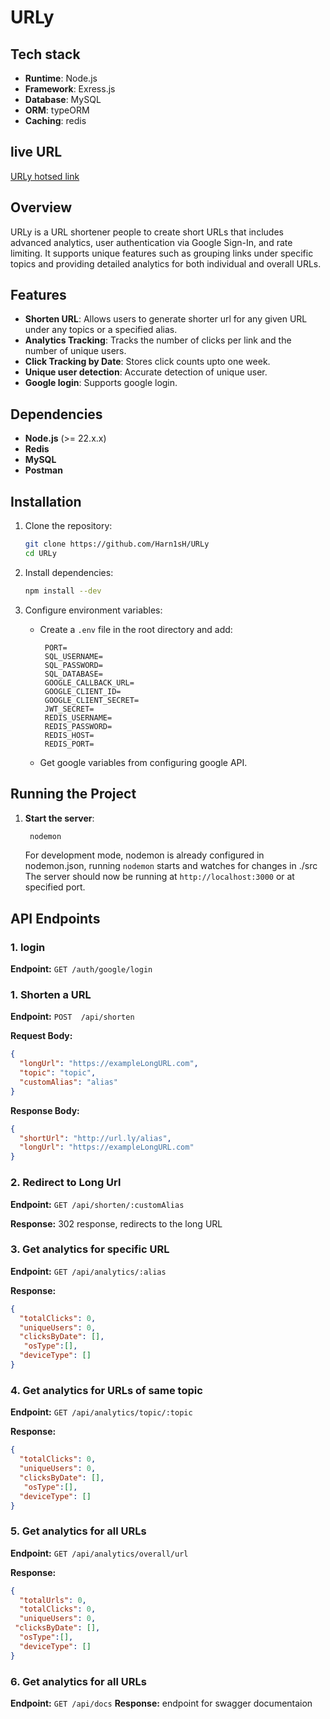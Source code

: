 # URLy
## Tech stack
  - **Runtime**: Node.js
  - **Framework**: Exress.js
  - **Database**: MySQL
  - **ORM**: typeORM
  - **Caching**: redis

## live URL
[URLy hotsed link](https://urly-ovr0.onrender.com/)


## Overview
URLy is a URL shortener people to create short URLs that includes advanced analytics, user authentication via Google Sign-In, and rate limiting. It supports unique features such as grouping links under specific topics and providing detailed analytics for both individual and overall URLs. 

## Features
- **Shorten URL**: Allows users to generate shorter url for any given URL under any topics or a specified alias.
- **Analytics Tracking**: Tracks the number of clicks per link and the number of unique users.
- **Click Tracking by Date**: Stores click counts upto one week.
- **Unique user detection**: Accurate detection of unique user.
- **Google login**: Supports google login.

## Dependencies
- **Node.js** (>= 22.x.x)
- **Redis** 
- **MySQL** 
- **Postman** 

## Installation
1. Clone the repository:
   ```sh
   git clone https://github.com/Harn1sH/URLy
   cd URLy
   ```

2. Install dependencies:
   ```sh
   npm install --dev
   ```

3. Configure environment variables:
   - Create a `.env` file in the root directory and add:
     ```env
      PORT=
      SQL_USERNAME=
      SQL_PASSWORD=
      SQL_DATABASE=
      GOOGLE_CALLBACK_URL=
      GOOGLE_CLIENT_ID=
      GOOGLE_CLIENT_SECRET=
      JWT_SECRET=
      REDIS_USERNAME=
      REDIS_PASSWORD=
      REDIS_HOST=
      REDIS_PORT=
     ```

    - Get google variables from configuring google API.

## Running the Project
1. **Start the server**:
   ```sh
    nodemon
   ```
   For development mode, nodemon is already configured in nodemon.json, running ```nodemon``` starts and watches for changes in ./src
   The server should now be running at `http://localhost:3000` or at specified port.

## API Endpoints

### 1. login
**Endpoint:** `GET /auth/google/login`

### 1. Shorten a URL
**Endpoint:** `POST  /api/shorten`

**Request Body:**
```json
{
  "longUrl": "https://exampleLongURL.com",
  "topic": "topic",
  "customAlias": "alias"
}
```

**Response Body:**
```json
{
  "shortUrl": "http://url.ly/alias",
  "longUrl": "https://exampleLongURL.com"
}
```

### 2. Redirect to Long Url
**Endpoint:** `GET /api/shorten/:customAlias`

**Response:**
302 response, redirects to the long URL


### 3. Get analytics for specific URL
**Endpoint:** `GET /api/analytics/:alias`

**Response:**
```json
{
  "totalClicks": 0,
  "uniqueUsers": 0,
  "clicksByDate": [],
   "osType":[],
  "deviceType": []
}
```

### 4. Get analytics for URLs of same topic
**Endpoint:** `GET /api/analytics/topic/:topic`

**Response:**
```json
{
  "totalClicks": 0,
  "uniqueUsers": 0,
  "clicksByDate": [],
   "osType":[],
  "deviceType": []
}
```

### 5. Get analytics for all URLs
**Endpoint:** `GET /api/analytics/overall/url`

**Response:**
```json
{
  "totalUrls": 0,
  "totalClicks": 0,
  "uniqueUsers": 0,
 "clicksByDate": [],
  "osType":[],
  "deviceType": []
}
```

### 6. Get analytics for all URLs
**Endpoint:** `GET /api/docs`
**Response:**
endpoint for swagger documentaion


